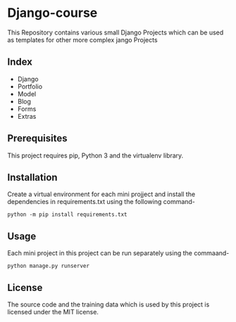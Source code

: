 # Django-course

This Repository contains various small Django Projects which can be used as templates for other more complex jango Projects

## Index

- Django
- Portfolio
- Model
- Blog
- Forms
- Extras

## Prerequisites

This project requires pip, Python 3 and the virtualenv library.

## Installation

Create a virtual environment for each mini projject and install the dependencies in requirements.txt using the following command-

`python -m pip install requirements.txt`

## Usage

Each mini project in this project can be run separately using the commaand-

`python manage.py runserver`

## License

The source code and the training data which is used by this project is licensed under the MIT license.
